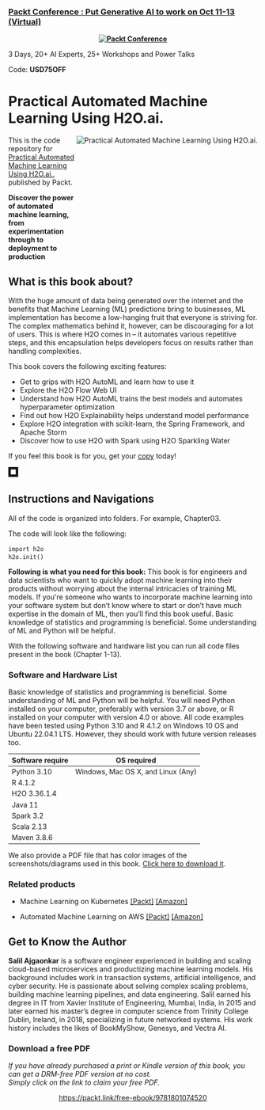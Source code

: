 
### [Packt Conference : Put Generative AI to work on Oct 11-13 (Virtual)](https://packt.link/JGIEY)

<b><p align='center'>[![Packt Conference](https://hub.packtpub.com/wp-content/uploads/2023/08/put-generative-ai-to-work-packt.png)](https://packt.link/JGIEY)</p></b> 
3 Days, 20+ AI Experts, 25+ Workshops and Power Talks 

Code: <b>USD75OFF</b>




# 	Practical Automated Machine Learning Using H2O.ai.

<a href="https://www.packtpub.com/product/practical-automated-machine-learning-using-h2o-ai/9781801074520?utm_source=github&utm_medium=repository&utm_campaign=9781801074520"><img src="https://static.packt-cdn.com/products/9781801074520/cover/smaller" alt="Practical Automated Machine Learning Using H2O.ai." height="256px" align="right"></a>

This is the code repository for [Practical Automated Machine Learning Using H2O.ai.](https://www.packtpub.com/product/practical-automated-machine-learning-using-h2o-ai/9781801074520?utm_source=github&utm_medium=repository&utm_campaign=9781801074520), published by Packt.

**Discover the power of automated machine learning, from experimentation through to deployment to production**

## What is this book about?
With the huge amount of data being generated over the internet and the benefits that Machine Learning (ML) predictions bring to businesses, ML implementation has become a low-hanging fruit that everyone is striving for. The complex mathematics behind it, however, can be discouraging for a lot of users. This is where H2O comes in – it automates various repetitive steps, 
and this encapsulation helps developers focus on results rather than handling complexities.

This book covers the following exciting features: 
* Get to grips with H2O AutoML and learn how to use it
* Explore the H2O Flow Web UI
* Understand how H2O AutoML trains the best models and automates hyperparameter optimization
* Find out how H2O Explainability helps understand model performance
* Explore H2O integration with scikit-learn, the Spring Framework, and Apache Storm
* Discover how to use H2O with Spark using H2O Sparkling Water

If you feel this book is for you, get your [copy](https://www.amazon.com/dp/1800205694) today!

<a href="https://www.packtpub.com/?utm_source=github&utm_medium=banner&utm_campaign=GitHubBanner"><img src="https://raw.githubusercontent.com/PacktPublishing/GitHub/master/GitHub.png" alt="https://www.packtpub.com/" border="5" /></a>

## Instructions and Navigations
All of the code is organized into folders. For example, Chapter03.

The code will look like the following:
```
import h2o
h2o.init()
```

**Following is what you need for this book:**
This book is for engineers and data scientists who want to quickly adopt machine learning into their products without worrying about the internal intricacies of training ML models. If you're someone who wants to incorporate machine learning into your software system but don’t know where to start or don’t have much expertise in the domain of ML, then you’ll find this book useful. Basic knowledge of statistics and programming is beneficial. 
Some understanding of ML and Python will be helpful.

With the following software and hardware list you can run all code files present in the book (Chapter 1-13).

### Software and Hardware List

Basic knowledge of statistics and programming is beneficial. Some understanding of ML and Python
will be helpful. You will need Python installed on your computer, preferably with version 3.7 or above,
or R installed on your computer with version 4.0 or above. All code examples have been tested using
Python 3.10 and R 4.1.2 on Windows 10 OS and Ubuntu 22.04.1 LTS. However, they should work
with future version releases too.

| Software require         | OS required                        |
| -------------------------| -----------------------------------|
| Python 3.10              | Windows, Mac OS X, and Linux (Any) |
| R 4.1.2                  |                                    |
| H2O 3.36.1.4             |                                    |
| Java 11                  |                                    |
| Spark 3.2                |                                    |
| Scala 2.13               |                                    |
| Maven 3.8.6              |                                    |

We also provide a PDF file that has color images of the screenshots/diagrams used in this book. [Click here to download it](https://packt.link/IighZ).


### Related products <Other books you may enjoy>
* Machine Learning on Kubernetes [[Packt]](https://www.packtpub.com/product/machine-learning-on-kubernetes/9781803241807) [[Amazon]](https://www.amazon.com/dp/1803241802)

* Automated Machine Learning on AWS [[Packt]](https://www.packtpub.com/product/automated-machine-learning-on-aws/9781801811828) [[Amazon]](https://www.amazon.com/dp/1801811822)

## Get to Know the Author

**Salil Ajgaonkar**
is a software engineer experienced in building and scaling cloud-based microservices and productizing machine learning models. 
His background includes work in transaction systems, artificial intelligence, and cyber security. 
He is passionate about solving complex scaling problems, building machine learning pipelines, and data engineering. 
Salil earned his degree in IT from Xavier Institute of Engineering, Mumbai, India, in 2015 and later earned his master’s degree in computer science from Trinity College Dublin, Ireland, in 2018, specializing in future networked systems.
His work history includes the likes of BookMyShow, Genesys, and Vectra AI.

### Download a free PDF

 <i>If you have already purchased a print or Kindle version of this book, you can get a DRM-free PDF version at no cost.<br>Simply click on the link to claim your free PDF.</i>
<p align="center"> <a href="https://packt.link/free-ebook/9781801074520">https://packt.link/free-ebook/9781801074520 </a> </p>